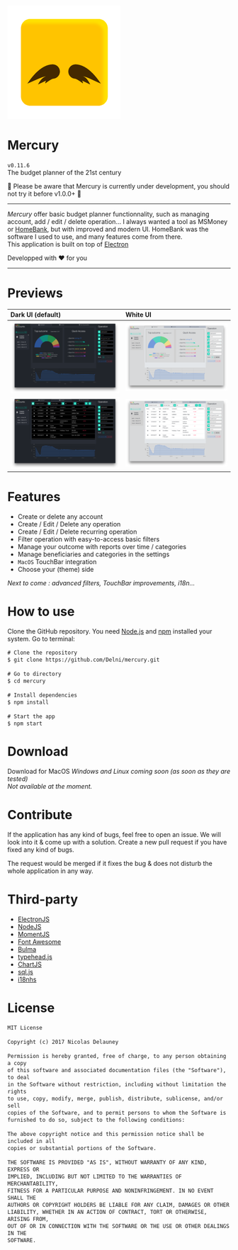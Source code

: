 ![icon](/img/icon.png)

# Mercury
`v0.11.6`  
The budget planner of the 21st century

:construction: Please be aware that Mercury is currently under development, you should not try it before v1.0.0+ :construction:

---

*Mercury* offer basic budget planner functionnality, such as managing account, add / edit / delete operation... I always wanted a tool as MSMoney or [HomeBank](http://homebank.free.fr), but with improved and modern UI. HomeBank was the software I used to use, and many features come from there.  
This application is built on top of [Electron](electron.atom.io)


Developped with ♥ for you

---
# Previews
| Dark UI (default) | White UI     |
| :------------- | :------------- |
| ![mainView](/img/mainViewDark.png) | ![mainView](/img/mainViewLight.png)       |
| ![mainView](/img/accountViewDark.png) | ![mainView](/img/accountViewLight.png) |


# Features
 * Create or delete any account
 * Create / Edit / Delete any operation
 * Create / Edit / Delete recurring operation
 * Filter operation with easy-to-access basic filters
 * Manage your outcome with reports over time / categories
 * Manage beneficiaries and categories in the settings
 * `MacOS` TouchBar integration
 * Choose your (theme) side


 *Next to come : advanced filters, TouchBar improvements, i18n...*

# How to use
Clone the GitHub repository. You need [Node.js](https://nodesjs.org) and [npm](https://npmjs.com) installed your system. Go to terminal:

```
# Clone the repository
$ git clone https://github.com/Delni/mercury.git

# Go to directory
$ cd mercury

# Install dependencies
$ npm install

# Start the app
$ npm start
```

# Download
Download for MacOS
*Windows and Linux coming soon (as soon as they are tested)*  
*Not available at the moment.*

# Contribute
If the application has any kind of bugs, feel free to open an issue. We will look into it & come up with a solution. Create a new pull request if you have fixed any kind of bugs.

The request would be merged if it fixes the bug & does not disturb the whole application in any way.

# Third-party

  * [ElectronJS](https://electron.atom.io)
  * [NodeJS](https://nodesjs.org)
  * [MomentJS](http://momentjs.com/)
  * [Font Awesome](http://fontawesome.io/)
  * [Bulma](http://bulma.io/)
  * [typehead.js](https://github.com/twitter/typeahead.js/)
  * [ChartJS](http://www.chartjs.org/)
  * [sql.js](https://github.com/kripken/sql.js)
  * [i18nhs](http://i18njs.com/)

# License

```
MIT License

Copyright (c) 2017 Nicolas Delauney

Permission is hereby granted, free of charge, to any person obtaining a copy
of this software and associated documentation files (the "Software"), to deal
in the Software without restriction, including without limitation the rights
to use, copy, modify, merge, publish, distribute, sublicense, and/or sell
copies of the Software, and to permit persons to whom the Software is
furnished to do so, subject to the following conditions:

The above copyright notice and this permission notice shall be included in all
copies or substantial portions of the Software.

THE SOFTWARE IS PROVIDED "AS IS", WITHOUT WARRANTY OF ANY KIND, EXPRESS OR
IMPLIED, INCLUDING BUT NOT LIMITED TO THE WARRANTIES OF MERCHANTABILITY,
FITNESS FOR A PARTICULAR PURPOSE AND NONINFRINGEMENT. IN NO EVENT SHALL THE
AUTHORS OR COPYRIGHT HOLDERS BE LIABLE FOR ANY CLAIM, DAMAGES OR OTHER
LIABILITY, WHETHER IN AN ACTION OF CONTRACT, TORT OR OTHERWISE, ARISING FROM,
OUT OF OR IN CONNECTION WITH THE SOFTWARE OR THE USE OR OTHER DEALINGS IN THE
SOFTWARE.
```
